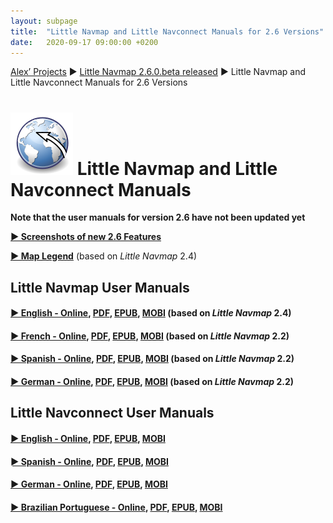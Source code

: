 ```yaml
---
layout: subpage
title:  "Little Navmap and Little Navconnect Manuals for 2.6 Versions"
date:   2020-09-17 09:00:00 +0200
---
```


[Alex’ Projects](/index.html)
►  [Little Navmap 2.6.0.beta released](/release/2020/09/18/littlenavmap-beta-260-released.html)
► Little Navmap and Little Navconnect Manuals for 2.6 Versions

# ![Little Navmap and Little Navconnect Manuals](/assets/images/navroute.png) Little Navmap and Little Navconnect Manuals

**Note that the user manuals for version 2.6 have not been updated yet**

[**► Screenshots of new 2.6 Features**](/pages/26/littlenavmapscreens.html)

[**► Map Legend**](https://www.littlenavmap.org/manuals/littlenavmap/release/2.6/en/LEGEND.html) (based on _Little Navmap_ 2.4)

## Little Navmap User Manuals

#### [► English - Online](https://www.littlenavmap.org/manuals/littlenavmap/release/2.6/en/), [PDF](https://www.littlenavmap.org/manuals/littlenavmap/release/2.6/littlenavmap_book_en.pdf), [EPUB](https://www.littlenavmap.org/manuals/littlenavmap/release/2.6/littlenavmap_book_en.epub), [MOBI](https://www.littlenavmap.org/manuals/littlenavmap/release/2.6/littlenavmap_book_en.mobi) (based on _Little Navmap_ 2.4)

#### [► French - Online](https://www.littlenavmap.org/manuals/littlenavmap/release/2.6/fr/), [PDF](https://www.littlenavmap.org/manuals/littlenavmap/release/2.6/littlenavmap_book_fr.pdf), [EPUB](https://www.littlenavmap.org/manuals/littlenavmap/release/2.6/littlenavmap_book_fr.epub), [MOBI](https://www.littlenavmap.org/manuals/littlenavmap/release/2.6/littlenavmap_book_fr.mobi) (based on _Little Navmap_ 2.2)

#### [► Spanish - Online](https://www.littlenavmap.org/manuals/littlenavmap/release/2.6/es/), [PDF](https://www.littlenavmap.org/manuals/littlenavmap/release/2.6/littlenavmap_book_es.pdf), [EPUB](https://www.littlenavmap.org/manuals/littlenavmap/release/2.6/littlenavmap_book_es.epub), [MOBI](https://www.littlenavmap.org/manuals/littlenavmap/release/2.6/littlenavmap_book_es.mobi) (based on _Little Navmap_ 2.2)

#### [► German - Online](https://www.littlenavmap.org/manuals/littlenavmap/release/2.6/de/), [PDF](https://www.littlenavmap.org/manuals/littlenavmap/release/2.6/littlenavmap_book_de.pdf), [EPUB](https://www.littlenavmap.org/manuals/littlenavmap/release/2.6/littlenavmap_book_de.epub), [MOBI](https://www.littlenavmap.org/manuals/littlenavmap/release/2.6/littlenavmap_book_de.mobi) (based on _Little Navmap_ 2.2)

## Little Navconnect User Manuals

#### [► English - Online](https://www.littlenavmap.org/manuals/littlenavconnect/release/2.6/en/), [PDF](https://www.littlenavmap.org/manuals/littlenavconnect/release/2.6/littlenavconnect_book_en.pdf), [EPUB](https://www.littlenavmap.org/manuals/littlenavconnect/release/2.6/littlenavconnect_book_en.epub), [MOBI](https://www.littlenavmap.org/manuals/littlenavconnect/release/2.6/littlenavconnect_book_en.mobi)

#### [► Spanish - Online](https://www.littlenavmap.org/manuals/littlenavconnect/release/2.6/es/), [PDF](https://www.littlenavmap.org/manuals/littlenavconnect/release/2.6/littlenavconnect_book_es.pdf), [EPUB](https://www.littlenavmap.org/manuals/littlenavconnect/release/2.6/littlenavconnect_book_es.epub), [MOBI](https://www.littlenavmap.org/manuals/littlenavconnect/release/2.6/littlenavconnect_book_es.mobi)

#### [► German - Online](https://www.littlenavmap.org/manuals/littlenavconnect/release/2.6/de/), [PDF](https://www.littlenavmap.org/manuals/littlenavconnect/release/2.6/littlenavconnect_book_de.pdf), [EPUB](https://www.littlenavmap.org/manuals/littlenavconnect/release/2.6/littlenavconnect_book_de.epub), [MOBI](https://www.littlenavmap.org/manuals/littlenavconnect/release/2.6/littlenavconnect_book_de.mobi)

#### [► Brazilian Portuguese - Online](https://www.littlenavmap.org/manuals/littlenavconnect/release/2.6/pt_BR/), [PDF](https://www.littlenavmap.org/manuals/littlenavconnect/release/2.6/littlenavconnect_book_pt_BR.pdf), [EPUB](https://www.littlenavmap.org/manuals/littlenavconnect/release/2.6/littlenavconnect_book_pt_BR.epub), [MOBI](https://www.littlenavmap.org/manuals/littlenavconnect/release/2.6/littlenavconnect_book_pt_BR.mobi)

